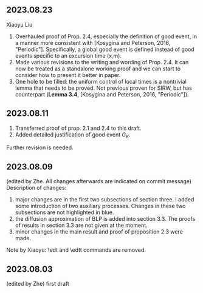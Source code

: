 ## 2023.08.23
Xiaoyu Liu
1. Overhauled proof of Prop. 2.4, especially the definition of good event, in a manner more consistent with [Kosygina and Peterson, 2016, "Periodic"]. Specifically, a global good event is defined instead of good events specific to an excursion time (x,m).
2. Made various revisions to the writing and wording of Prop. 2.4. It can now be treated as a standalone working proof and we can start to consider how to present it better in paper.
3. One hole to be filled: the uniform control of local times is a nontrivial lemma that needs to be proved. Not previous proven for SIRW, but has counterpart (**Lemma 3.4**, [Kosygina and Peterson, 2016, "Periodic"]).

## 2023.08.11
1. Transferred proof of prop. 2.1 and 2.4 to this draft.
2. Added detailed justification of good event $G_K$.

Further revision is needed.

## 2023.08.09
(edited by Zhe. All changes afterwards are indicated on commit message)
Description of changes: 
1. major changes are in the first two subsections of section three. I added some introduction of two auxiliary processes. Changes in these two subsections are not highlighted in blue.
2. the diffusion approximation of BLP is added into section 3.3. The proofs of results in section 3.3 are not given at the moment. 
3. minor changes in the main result and proof of proposition 2.3 were made.

Note by Xiaoyu: \edt and \edtt commands are removed. 

## 2023.08.03
(edited by Zhe)
first draft